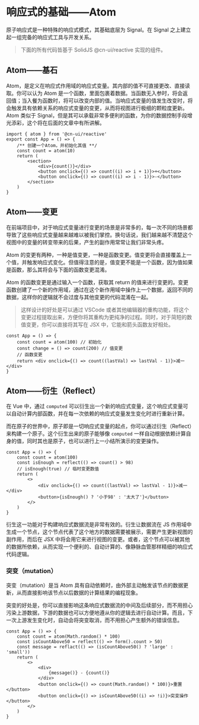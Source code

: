 # 响应式的基础——Atom

原子响应式是一种特殊的响应式模式，其基础底层为 Signal。在 Signal 之上建立起一组完备的响应式工具与开发关系。

> 下面的所有代码皆基于 SolidJS @cn-ui/reactive 实现的组件。

## Atom——基石

Atom，是定义在响应式作用域的响应式变量。其内部的值不可直接更改、直接读取。你可以认为 Atom 是一个函数，里面包裹着数据。当函数无入参时，将会返回值；当入餐为函数时，将可以改变内部的值。当响应式变量的值发生改变时，将会触发具有依赖关系的响应式变量的变更，从而将视图进行极细的颗粒度更新。Atom 类似于 Signal，但是其可以承载非常多便利的函数，为你的数据控制手段增光添彩，这个将在后面的文章中有所讲解。

```tsx
import { atom } from '@cn-ui/reactive'
export const App = () => {
    /** 创建一个Atom，并初始化其值 **/
    const count = atom(10)
    return (
        <section>
            <div>{count()}</div>
            <button onclick={() => count((i) => i + 1)}>+</button>
            <button onclick={() => count((i) => i - 1)}>-</button>
        </section>
    )
}
```

## Atom——变更

在前端项目中，对于响应式变量进行变更的场景是非常多的，每一次不同的场景都导致了这些响应式变量越来越难以被我们掌控。换句话说，我们越来越不清楚这个视图中的变量的转变带来的后果，产生的副作用常常让我们非常头疼。

Atom 的变更有两种，一种是值变更，一种是函数变更。值变更将会直接覆盖上一个值，并触发响应式变化。但值得注意的是，值变更不能是一个函数，因为值如果是函数，那么其将会与下面的函数变更混淆。

Atom 的函数变更是通过输入一个函数，获取其 return 的值来进行变更的。变更函数创建了一个新的作用域，通过在这个新作用域中操作上一个数据，返回不同的数据，这样你的逻辑就不会过度与其他变更的代码混淆在一起。

> 这样设计的好处是可以通过 VSCode 或者其他编辑器的重构功能，将这个变更过程提取出来，方便你将其重构为更纯净的过程。同时，对于简短的数值变更，你可以直接将其写在 JSX 中，它能和箭头函数友好相处。

```tsx
const App = () => {
    const count = atom(100) // 初始化
    const change = () => count(200) // 值变更
    // 函数变更
    return <div onclick={() => count((lastVal) => lastVal - 1)}>减一</div>
}
```

## Atom——衍生（Reflect）

在 Vue 中，通过 `computed` 可以衍生出一个新的响应式变量，这个响应式变量可以自动计算内部函数，并在每一次依赖的响应式变量发生变化时进行重新计算。

而在原子的世界中，原子即是一切响应式变量的起点，你可以通过衍生（Reflect）来构建一个原子。这个衍生出来的原子能够像 `computed` 一样自动根据依赖计算自身的值，同时其也是原子，也可以进行上一小结所演示的变更操作。

```tsx
const App = () => {
    const count = atom(100)
    const isEnough = reflect(() => count() > 98)
    // isEnough(true) // 临时变更数值
    return (
        <>
            <div onclick={() => count((lastVal) => lastVal - 1)}>减一</div>
            <button>{isEnough() ? '小于98' : '太大了'}</button>
        </>
    )
}
```

衍生这一功能对于构建响应式数据流是非常有效的。衍生让数据流在 JS 作用域中生成一个节点，这个节点代表了这个地方的数据需要被展示，需要产生更新视图的副作用，而后在 JSX 中将会用它来进行视图的变更。或者，这个节点可以被其他的数据所依赖，从而实现一个便利的、自动计算的、像静脉血管那样精细的响应式代码逻辑。

### 突变（mutation）

突变（mutation）是当 Atom 具有自动依赖时，由外部主动触发该节点的数据更新，从而直接影响该节点以后数据的计算结果的编程现象。

突变的好处是，你可以直接影响这条响应式数据流的中间及后续部分，而不用担心污染上游数据，下游的数据也可以方便地遵从你的逻辑去进行自动计算。而且，下一次上游发生变化时，自动会将突变取消，而不用担心产生额外的错误信息。

```tsx
const App = () => {
    const count = atom(Math.random() * 100)
    const isCountAbove50 = reflect(() => form().count > 50)
    const message = reflact(() => (isCountAbove50() ? 'large' : 'small'))
    return (
        <>
            <div>
                {message()} - {count()}
            </div>
            <button onclick={() => count(Math.random() * 100)}>重置</button>
            <button onclick={() => isCountAbove50((i) => !i)}>突变操作</button>
        </>
    )
}
```

